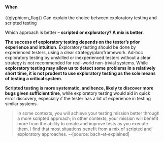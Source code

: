 <div id="title">

#### When

</div>

<span id="prereqs"></span>

<span id="outcomes">{{glyphicon_flag}} Can explain the choice between exploratory testing and scripted testing</span>

<div id="body">

Which approach is better – **scripted or exploratory? A mix is better.**

**The success of exploratory testing depends on the tester’s prior experience and intuition.** Exploratory testing should be done by experienced testers, using a clear strategy/plan/framework. Ad-hoc exploratory testing by unskilled or inexperienced testers without a clear strategy is not recommended for real-world non-trivial systems. While **exploratory testing may allow us to detect some problems in a relatively short time, it is not prudent to use exploratory testing as the sole means of testing a critical system**.

**Scripted testing is more systematic, and hence, likely to discover more bugs given sufficient time**, while exploratory testing would aid in quick error discovery, especially if the tester has a lot of experience in testing similar systems.  

> In some contexts, you will achieve your testing mission better through a more scripted approach; in other contexts, your mission will benefit more from the ability to create and improve tests as you execute them. I find that most situations benefit from a mix of scripted and exploratory approaches.
> --<trigger trigger="click" for="modal:ExploratoryWhen-bach-et-explained">[source: bach-et-explained]</trigger>

<modal id="modal:ExploratoryWhen-bach-et-explained" title="bach-et-explained {{glyphicon_eye_open}}">
  <include src="../../../../common/references.md#bach-et-explained" />
</modal>

</div>

<div id="extras">
 <include src="exercises.md" />
</div>